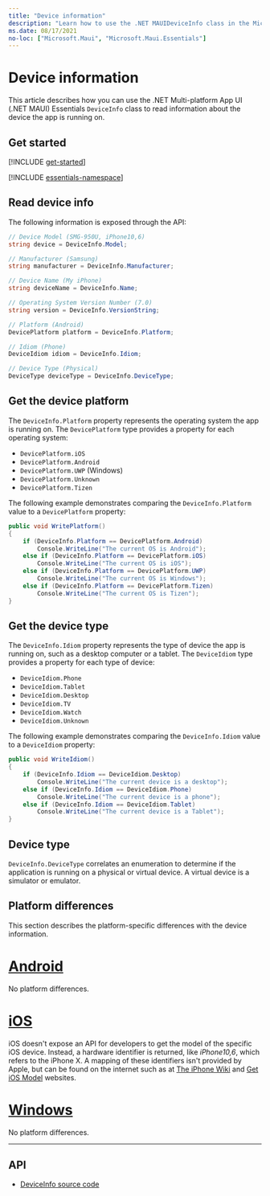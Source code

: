 ```yaml
---
title: "Device information"
description: "Learn how to use the .NET MAUIDeviceInfo class in the Microsoft.Maui.Essentials namespace, which provides information about the device the app is running on."
ms.date: 08/17/2021
no-loc: ["Microsoft.Maui", "Microsoft.Maui.Essentials"]
---
```


# Device information

This article describes how you can use the .NET Multi-platform App UI (.NET MAUI) Essentials `DeviceInfo` class to read information about the device the app is running on.

## Get started

[!INCLUDE [get-started](includes/get-started.md)]

[!INCLUDE [essentials-namespace](includes/essentials-namespace.md)]

## Read device info

The following information is exposed through the API:

```csharp
// Device Model (SMG-950U, iPhone10,6)
string device = DeviceInfo.Model;

// Manufacturer (Samsung)
string manufacturer = DeviceInfo.Manufacturer;

// Device Name (My iPhone)
string deviceName = DeviceInfo.Name;

// Operating System Version Number (7.0)
string version = DeviceInfo.VersionString;

// Platform (Android)
DevicePlatform platform = DeviceInfo.Platform;

// Idiom (Phone)
DeviceIdiom idiom = DeviceInfo.Idiom;

// Device Type (Physical)
DeviceType deviceType = DeviceInfo.DeviceType;
```

## Get the device platform

The `DeviceInfo.Platform` property represents the operating system the app is running on. The `DevicePlatform` type provides a property for each operating system:

- `DevicePlatform.iOS`
- `DevicePlatform.Android`
- `DevicePlatform.UWP` (Windows)
- `DevicePlatform.Unknown`
- `DevicePlatform.Tizen`

The following example demonstrates comparing the `DeviceInfo.Platform` value to a `DevicePlatform` property:

```csharp
public void WritePlatform()
{
    if (DeviceInfo.Platform == DevicePlatform.Android)
        Console.WriteLine("The current OS is Android");
    else if (DeviceInfo.Platform == DevicePlatform.iOS)
        Console.WriteLine("The current OS is iOS");
    else if (DeviceInfo.Platform == DevicePlatform.UWP)
        Console.WriteLine("The current OS is Windows");
    else if (DeviceInfo.Platform == DevicePlatform.Tizen)
        Console.WriteLine("The current OS is Tizen");
}
```

## Get the device type

The `DeviceInfo.Idiom` property represents the type of device the app is running on, such as a desktop computer or a tablet. The `DeviceIdiom` type provides a property for each type of device:

- `DeviceIdiom.Phone`
- `DeviceIdiom.Tablet`
- `DeviceIdiom.Desktop`
- `DeviceIdiom.TV`
- `DeviceIdiom.Watch`
- `DeviceIdiom.Unknown`

The following example demonstrates comparing the `DeviceInfo.Idiom` value to a `DeviceIdiom` property:

```csharp
public void WriteIdiom()
{
    if (DeviceInfo.Idiom == DeviceIdiom.Desktop)
        Console.WriteLine("The current device is a desktop");
    else if (DeviceInfo.Idiom == DeviceIdiom.Phone)
        Console.WriteLine("The current device is a phone");
    else if (DeviceInfo.Idiom == DeviceIdiom.Tablet)
        Console.WriteLine("The current device is a Tablet");
}
```

## Device type

`DeviceInfo.DeviceType` correlates an enumeration to determine if the application is running on a physical or virtual device. A virtual device is a simulator or emulator.

## Platform differences

This section describes the platform-specific differences with the device information.

<!-- markdownlint-disable MD025 -->
# [Android](#tab/android)

No platform differences.

# [iOS](#tab/ios)

iOS doesn't expose an API for developers to get the model of the specific iOS device. Instead, a hardware identifier is returned, like _iPhone10,6_, which refers to the iPhone X. A mapping of these identifiers isn't provided by Apple, but can be found on the internet such as at [The iPhone Wiki](https://www.theiphonewiki.com/wiki/Models) and [Get iOS Model](https://github.com/dannycabrera/Get-iOS-Model) websites.

# [Windows](#tab/windows)

No platform differences.

-----
<!-- markdownlint-enable MD025 -->

## API

- [DeviceInfo source code](https://github.com/dotnet/maui/tree/main/src/Essentials/src/DeviceInfo)
<!-- - [DeviceInfo API documentation](xref:Microsoft.Maui.Essentials.DeviceInfo)-->
